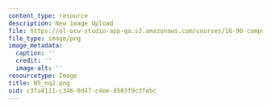 ```yaml
---
content_type: resource
description: New image Upload
file: https://ol-ocw-studio-app-qa.s3.amazonaws.com/courses/16-90-computational-methods-in-aerospace-engineering-spring-2014/c3fa8111c3460d47c4ee0503f9c3febc_N5_nq2.png
file_type: image/png
image_metadata:
  caption: ''
  credit: ''
  image-alt: ''
resourcetype: Image
title: N5_nq2.png
uid: c3fa8111-c346-0d47-c4ee-0503f9c3febc
---
```

